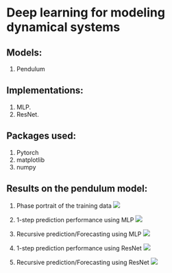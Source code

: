 # Deep learning for modeling dynamical systems

## Models:
1. Pendulum

## Implementations:
1. MLP.
2. ResNet.

## Packages used:
1. Pytorch
2. matplotlib
3. numpy

## Results on the pendulum model:
1. Phase portrait of the training data
   ![](../main/results/pendulum_exps/near90deg/phase_portrait_near90deg_traindata.png)

2. 1-step prediction performance using MLP
   ![](../main/results/pendulum_exps/near90deg/simplenn_1step_prediction.png)

3. Recursive prediction/Forecasting using MLP
   ![](../main/results/pendulum_exps/near90deg/simplenn_seq_prediction.png)

4. 1-step prediction performance using ResNet
   ![](../main/results/pendulum_exps/near90deg/resnet_1step_prediction.png)

5. Recursive prediction/Forecasting using ResNet
   ![](../main/results/pendulum_exps/near90deg/resnet_seq_prediction.png)


